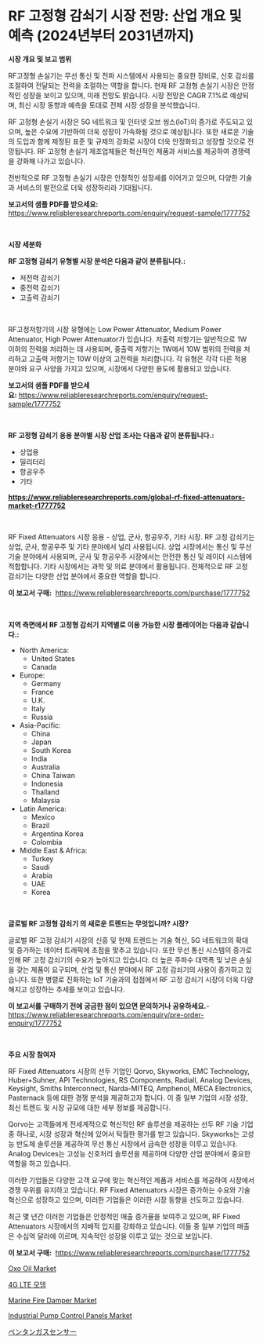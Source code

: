 <p><h1>RF 고정형 감쇠기 시장 전망: 산업 개요 및 예측 (2024년부터 2031년까지)</h1></p><p><strong>시장 개요 및 보고 범위</strong></p>
<p><p>RF고정형 손실기는 무선 통신 및 전파 시스템에서 사용되는 중요한 장비로, 신호 감쇠를 조절하여 전달되는 전력을 조절하는 역할을 합니다. 현재 RF 고정형 손실기 시장은 안정적인 성장을 보이고 있으며, 미래 전망도 밝습니다. 시장 전망은 CAGR 7.1%로 예상되며, 최신 시장 동향과 예측을 토대로 전체 시장 성장을 분석했습니다.</p><p>RF 고정형 손실기 시장은 5G 네트워크 및 인터넷 오브 씽스(IoT)의 증가로 주도되고 있으며, 높은 수요에 기반하여 더욱 성장이 가속화될 것으로 예상됩니다. 또한 새로운 기술의 도입과 함께 제정된 표준 및 규제의 강화로 시장이 더욱 안정화되고 성장할 것으로 전망됩니다. RF 고정형 손실기 제조업체들은 혁신적인 제품과 서비스를 제공하여 경쟁력을 강화해 나가고 있습니다.</p><p>전반적으로 RF 고정형 손실기 시장은 안정적인 성장세를 이어가고 있으며, 다양한 기술과 서비스의 발전으로 더욱 성장하리라 기대됩니다.</p></p>
<p><strong>보고서의 샘플 PDF를 받으세요:</strong> <a href="https://www.reliableresearchreports.com/enquiry/request-sample/1777752">https://www.reliableresearchreports.com/enquiry/request-sample/1777752</a></p>
<p>&nbsp;</p>
<p><strong>시장 세분화</strong></p>
<p><strong>RF 고정형 감쇠기 유형별 시장 분석은 다음과 같이 분류됩니다.:</strong></p>
<p><ul><li>저전력 감쇠기</li><li>중전력 감쇠기</li><li>고출력 감쇠기</li></ul></p>
<p>&nbsp;</p>
<p><p>RF고정저항기의 시장 유형에는 Low Power Attenuator, Medium Power Attenuator, High Power Attenuator가 있습니다. 저출력 저항기는 일반적으로 1W 이하의 전력을 처리하는 데 사용되며, 중출력 저항기는 1W에서 10W 범위의 전력을 처리하고 고출력 저항기는 10W 이상의 고전력을 처리합니다. 각 유형은 각각 다른 적용 분야와 요구 사양을 가지고 있으며, 시장에서 다양한 용도에 활용되고 있습니다.</p></p>
<p><strong>보고서의 샘플 PDF를 받으세요:</strong>&nbsp;<a href="https://www.reliableresearchreports.com/enquiry/request-sample/1777752">https://www.reliableresearchreports.com/enquiry/request-sample/1777752</a></p>
<p>&nbsp;</p>
<p><strong> RF 고정형 감쇠기 응용 분야별 시장 산업 조사는 다음과 같이 분류됩니다.:</strong></p>
<p><ul><li>상업용</li><li>밀리터리</li><li>항공우주</li><li>기타</li></ul></p>
<p><strong><a href="https://www.reliableresearchreports.com/global-rf-fixed-attenuators-market-r1777752">https://www.reliableresearchreports.com/global-rf-fixed-attenuators-market-r1777752</a></strong></p>
<p>&nbsp;</p>
<p><p>RF Fixed Attenuators 시장 응용 - 상업, 군사, 항공우주, 기타 시장. RF 고정 감쇠기는 상업, 군사, 항공우주 및 기타 분야에서 널리 사용됩니다. 상업 시장에서는 통신 및 무선 기술 분야에서 사용되며, 군사 및 항공우주 시장에서는 안전한 통신 및 레이더 시스템에 적합합니다. 기타 시장에서는 과학 및 의료 분야에서 활용됩니다. 전체적으로 RF 고정 감쇠기는 다양한 산업 분야에서 중요한 역할을 합니다.</p></p>
<p><strong>이 보고서 구매:</strong>&nbsp; <a href="https://www.reliableresearchreports.com/purchase/1777752">https://www.reliableresearchreports.com/purchase/1777752</a></p>
<p>&nbsp;</p>
<p><strong>지역 측면에서 RF 고정형 감쇠기 지역별로 이용 가능한 시장 플레이어는 다음과 같습니다.:</strong></p>
<p><ul>
    <li>
        North America:
        <ul>
            <li>United States</li>
            <li>Canada</li>
        </ul>
    </li>
    <li>
        Europe:
        <ul>
            <li>Germany</li>
            <li>France</li>
            <li>U.K.</li>
            <li>Italy</li>
            <li>Russia</li>
        </ul>
    </li>
    <li>
        Asia-Pacific:
        <ul>
            <li>China</li>
            <li>Japan</li>
            <li>South Korea</li>
            <li>India</li>
            <li>Australia</li>
            <li>China Taiwan</li>
            <li>Indonesia</li>
            <li>Thailand</li>
            <li>Malaysia</li>
        </ul>
    </li>
    <li>
        Latin America:
        <ul>
            <li>Mexico</li>
            <li>Brazil</li>
            <li>Argentina Korea</li>
            <li>Colombia</li>
        </ul>
    </li>
    <li>
        Middle East & Africa:
        <ul>
            <li>Turkey</li>
            <li>Saudi</li>
            <li>Arabia</li>
            <li>UAE</li>
            <li>Korea</li>
        </ul>
    </li>
    </ul></p>
<p>&nbsp;</p>
<p><strong>글로벌 RF 고정형 감쇠기 의 새로운 트렌드는 무엇입니까? 시장?</strong></p>
<p><p>글로벌 RF 고정 감쇠기 시장의 신흥 및 현재 트렌드는 기술 혁신, 5G 네트워크의 확대 및 증가하는 데이터 트래픽에 초점을 맞추고 있습니다. 또한 무선 통신 시스템의 증가로 인해 RF 고정 감쇠기의 수요가 높아지고 있습니다. 더 높은 주파수 대역폭 및 낮은 손실을 갖는 제품이 요구되며, 산업 및 통신 분야에서 RF 고정 감쇠기의 사용이 증가하고 있습니다. 또한 병렬로 진화하는 IoT 기술과의 접점에서 RF 고정 감쇠기 시장이 더욱 다양해지고 성장하는 추세를 보이고 있습니다.</p></p>
<p><strong>이 보고서를 구매하기 전에 궁금한 점이 있으면 문의하거나 공유하세요.</strong>- <a href="https://www.reliableresearchreports.com/enquiry/pre-order-enquiry/1777752">https://www.reliableresearchreports.com/enquiry/pre-order-enquiry/1777752</a></p>
<p>&nbsp;</p>
<p><strong>주요 시장 참여자</strong></p>
<p><p>RF Fixed Attenuators 시장의 선두 기업인 Qorvo, Skyworks, EMC Technology, Huber+Suhner, API Technologies, RS Components, Radiall, Analog Devices, Keysight, Smiths Interconnect, Narda-MITEQ, Amphenol, MECA Electronics, Pasternack 등에 대한 경쟁 분석을 제공하고자 합니다. 이 중 일부 기업의 시장 성장, 최신 트렌드 및 시장 규모에 대한 세부 정보를 제공합니다.</p><p>Qorvo는 고객들에게 전세계적으로 혁신적인 RF 솔루션을 제공하는 선두 RF 기술 기업 중 하나로, 시장 성장과 혁신에 있어서 탁월한 평가를 받고 있습니다. Skyworks는 고성능 반도체 솔루션을 제공하여 무선 통신 시장에서 급속한 성장을 이루고 있습니다. Analog Devices는 고성능 신호처리 솔루션을 제공하며 다양한 산업 분야에서 중요한 역할을 하고 있습니다.</p><p>이러한 기업들은 다양한 고객 요구에 맞는 혁신적인 제품과 서비스를 제공하여 시장에서 경쟁 우위를 유지하고 있습니다. RF Fixed Attenuators 시장은 증가하는 수요와 기술 혁신으로 성장하고 있으며, 이러한 기업들은 이러한 시장 동향을 선도하고 있습니다.</p><p>최근 몇 년간 이러한 기업들은 안정적인 매출 증가율을 보여주고 있으며, RF Fixed Attenuators 시장에서의 지배적 입지를 강화하고 있습니다. 이들 중 일부 기업의 매출은 수십억 달러에 이르며, 지속적인 성장을 이루고 있는 것으로 보입니다.</p></p>
<p><strong>이 보고서 구매:</strong>&nbsp;&nbsp;<a href="https://www.reliableresearchreports.com/purchase/1777752">https://www.reliableresearchreports.com/purchase/1777752</a></p>
<p><p><a href="https://issuu.com/reportprime-2/docs/oxo-oil-market-size-2030.pptx">Oxo Oil Market</a></p><p><a href="https://github.com/vsn7qpua81q/Market-Research-Report-List-1/blob/main/989388126129.md">4G LTE 모뎀</a></p><p><a href="https://github.com/sonuprakash1/Market-Research-Report-List-2/blob/main/marine-fire-damper-market.md">Marine Fire Damper Market</a></p><p><a href="https://github.com/jhcraigie/Market-Research-Report-List-2/blob/main/industrial-pump-control-panels-market.md">Industrial Pump Control Panels Market</a></p><p><a href="https://github.com/adcxff01450218/Market-Research-Report-List-1/blob/main/708644726529.md">ペンタンガスセンサー</a></p></p>